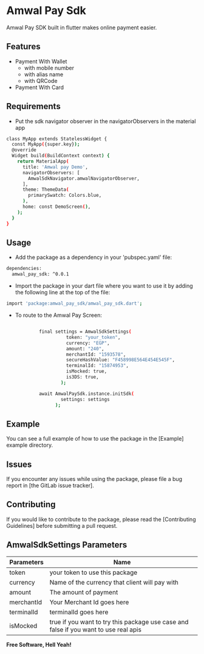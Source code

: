 # Amwal Pay Sdk

Amwal Pay SDK built in flutter makes online payment easier.

## Features
- Payment With Wallet
    - with mobile number
    - with alias name
    - with QRCode
- Payment With Card

## Requirements
- Put the sdk navigator observer in the navigatorObservers in the material app

```sh
class MyApp extends StatelessWidget {
  const MyApp({super.key});
  @override
  Widget build(BuildContext context) {
    return MaterialApp(
      title: 'Amwal pay Demo',
      navigatorObservers: [
        AmwalSdkNavigator.amwalNavigatorObserver,
      ],
      theme: ThemeData(
        primarySwatch: Colors.blue,
      ),
      home: const DemoScreen(),
    );
  }
}
```

## Usage
-  Add the package as a dependency in your 'pubspec.yaml' file:
```sh
dependencies:
  amwal_pay_sdk: ^0.0.1
```
-  Import the package in your dart file where you want to use it by adding the following line at the top of the file:

```sh
import 'package:amwal_pay_sdk/amwal_pay_sdk.dart';
```
-  To route to the Amwal Pay Screen:
```sh

            final settings = AmwalSdkSettings(
                      token: "your_token",
                      currency: "EGP",
                      amount: "240",
                      merchantId: "1593578",
                      secureHashValue: "F458998E564E454E545F",
                      terminalId: "15874953",
                      isMocked: true,
                      is3DS: true,
                    );

            await AmwalPaySdk.instance.initSdk(
                    settings: settings
                  );
```


## Example
You can see a full example of how to use the package in the [Example] example directory.

## Issues
If you encounter any issues while using the package, please file a bug report in [the GitLab issue tracker].


## Contributing

If you would like to contribute to the package, please read the [Contributing Guidelines] before submitting a pull request.


## AmwalSdkSettings Parameters
| Parameters | Name |
| ------ | ------ |
| token | your token to use this package|
| currency | Name of the currency that client will pay with |
| amount  | The amount of payment|
| merchantId | Your Merchant Id goes here|
| terminalId | terminalId goes here|
| isMocked | true if you want to try this package use case and false if you want to use real apis |







**Free Software, Hell Yeah!**

[//]: # (These are reference links used in the body of this note and get stripped out when the markdown processor does its job. There is no need to format nicely because it shouldn't be seen. Thanks SO - http://stackoverflow.com/questions/4823468/store-comments-in-markdown-syntax)

   

